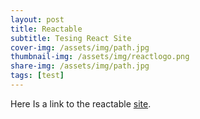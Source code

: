```yaml
---
layout: post
title: Reactable
subtitle: Tesing React Site
cover-img: /assets/img/path.jpg
thumbnail-img: /assets/img/reactlogo.png
share-img: /assets/img/path.jpg
tags: [test]
---
```


Here Is a link to the reactable [site](https://dovarfalcone.github.io/reactable/). 
